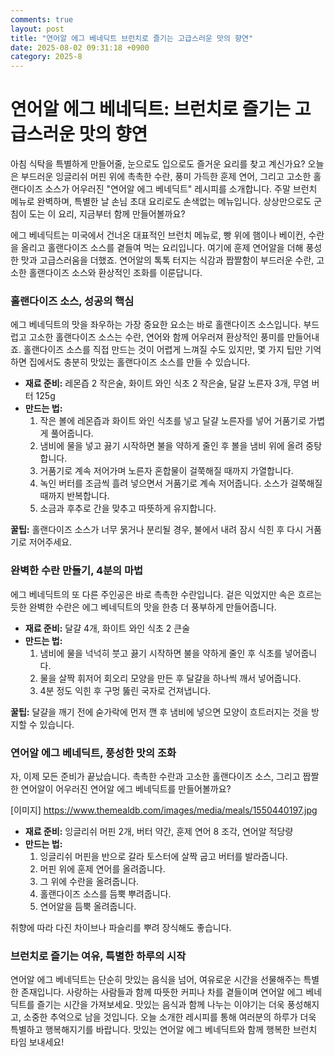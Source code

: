 ```yaml
---
comments: true
layout: post
title: "연어알 에그 베네딕트 브런치로 즐기는 고급스러운 맛의 향연"
date: 2025-08-02 09:31:18 +0900
category: 2025-8
---
```


# 연어알 에그 베네딕트: 브런치로 즐기는 고급스러운 맛의 향연

아침 식탁을 특별하게 만들어줄, 눈으로도 입으로도 즐거운 요리를 찾고 계신가요? 오늘은 부드러운 잉글리쉬 머핀 위에 촉촉한 수란, 풍미 가득한 훈제 연어, 그리고 고소한 홀랜다이즈 소스가 어우러진 "연어알 에그 베네딕트" 레시피를 소개합니다. 주말 브런치 메뉴로 완벽하며, 특별한 날 손님 초대 요리로도 손색없는 메뉴입니다. 상상만으로도 군침이 도는 이 요리, 지금부터 함께 만들어볼까요?

에그 베네딕트는 미국에서 건너온 대표적인 브런치 메뉴로, 빵 위에 햄이나 베이컨, 수란을 올리고 홀랜다이즈 소스를 곁들여 먹는 요리입니다. 여기에 훈제 연어알을 더해 풍성한 맛과 고급스러움을 더했죠. 연어알의 톡톡 터지는 식감과 짭짤함이 부드러운 수란, 고소한 홀랜다이즈 소스와 환상적인 조화를 이룬답니다.

### 홀랜다이즈 소스, 성공의 핵심

에그 베네딕트의 맛을 좌우하는 가장 중요한 요소는 바로 홀랜다이즈 소스입니다. 부드럽고 고소한 홀랜다이즈 소스는 수란, 연어와 함께 어우러져 환상적인 풍미를 만들어내죠. 홀랜다이즈 소스를 직접 만드는 것이 어렵게 느껴질 수도 있지만, 몇 가지 팁만 기억하면 집에서도 충분히 맛있는 홀랜다이즈 소스를 만들 수 있습니다.

- **재료 준비:** 레몬즙 2 작은술, 화이트 와인 식초 2 작은술, 달걀 노른자 3개, 무염 버터 125g
- **만드는 법:**
    1. 작은 볼에 레몬즙과 화이트 와인 식초를 넣고 달걀 노른자를 넣어 거품기로 가볍게 풀어줍니다.
    2. 냄비에 물을 넣고 끓기 시작하면 불을 약하게 줄인 후 볼을 냄비 위에 올려 중탕합니다.
    3. 거품기로 계속 저어가며 노른자 혼합물이 걸쭉해질 때까지 가열합니다.
    4. 녹인 버터를 조금씩 흘려 넣으면서 거품기로 계속 저어줍니다. 소스가 걸쭉해질 때까지 반복합니다.
    5. 소금과 후추로 간을 맞추고 따뜻하게 유지합니다.

**꿀팁:** 홀랜다이즈 소스가 너무 묽거나 분리될 경우, 불에서 내려 잠시 식힌 후 다시 거품기로 저어주세요.

### 완벽한 수란 만들기, 4분의 마법

에그 베네딕트의 또 다른 주인공은 바로 촉촉한 수란입니다. 겉은 익었지만 속은 흐르는 듯한 완벽한 수란은 에그 베네딕트의 맛을 한층 더 풍부하게 만들어줍니다.

- **재료 준비:** 달걀 4개, 화이트 와인 식초 2 큰술
- **만드는 법:**
    1. 냄비에 물을 넉넉히 붓고 끓기 시작하면 불을 약하게 줄인 후 식초를 넣어줍니다.
    2. 물을 살짝 휘저어 회오리 모양을 만든 후 달걀을 하나씩 깨서 넣어줍니다.
    3. 4분 정도 익힌 후 구멍 뚫린 국자로 건져냅니다.

**꿀팁:** 달걀을 깨기 전에 숟가락에 먼저 깬 후 냄비에 넣으면 모양이 흐트러지는 것을 방지할 수 있습니다.

### 연어알 에그 베네딕트, 풍성한 맛의 조화

자, 이제 모든 준비가 끝났습니다. 촉촉한 수란과 고소한 홀랜다이즈 소스, 그리고 짭짤한 연어알이 어우러진 연어알 에그 베네딕트를 만들어볼까요?

[이미지]
https://www.themealdb.com/images/media/meals/1550440197.jpg

- **재료 준비:** 잉글리쉬 머핀 2개, 버터 약간, 훈제 연어 8 조각, 연어알 적당량
- **만드는 법:**
    1. 잉글리쉬 머핀을 반으로 갈라 토스터에 살짝 굽고 버터를 발라줍니다.
    2. 머핀 위에 훈제 연어를 올려줍니다.
    3. 그 위에 수란을 올려줍니다.
    4. 홀랜다이즈 소스를 듬뿍 뿌려줍니다.
    5. 연어알을 듬뿍 올려줍니다.

취향에 따라 다진 차이브나 파슬리를 뿌려 장식해도 좋습니다.

### 브런치로 즐기는 여유, 특별한 하루의 시작

연어알 에그 베네딕트는 단순히 맛있는 음식을 넘어, 여유로운 시간을 선물해주는 특별한 존재입니다. 사랑하는 사람들과 함께 따뜻한 커피나 차를 곁들이며 연어알 에그 베네딕트를 즐기는 시간을 가져보세요. 맛있는 음식과 함께 나누는 이야기는 더욱 풍성해지고, 소중한 추억으로 남을 것입니다. 오늘 소개한 레시피를 통해 여러분의 하루가 더욱 특별하고 행복해지기를 바랍니다. 맛있는 연어알 에그 베네딕트와 함께 행복한 브런치 타임 보내세요!
